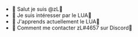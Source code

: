 - 💯 Salut je suis @zL💯
- 💯 Je suis intéresser par le LUA💯
- 💯 J'apprends actuellement le LUA💯
- 💯 Comment me contacter zL#4657 sur Discord💯

<!---
pogZy1/pogZy1 is a ✨ special ✨ repository because its `README.md` (this file) appears on your GitHub profile.
You can click the Preview link to take a look at your changes.
--->
